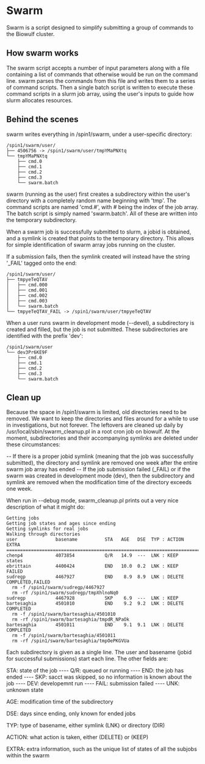 # Swarm

Swarm is a script designed to simplify submitting a group of commands to the Biowulf cluster. 

## How swarm works

The swarm script accepts a number of input parameters along with a file containing a list of commands that otherwise would be run on the command line.  swarm parses the commands from this file and writes them to a series of command scripts.  Then a single batch script is written to execute these command scripts in a slurm job array, using the user's inputs to guide how slurm allocates resources.

## Behind the scenes

swarm writes everything in /spin1/swarm, under a user-specific directory:

```
/spin1/swarm/user/
├── 4506756 -> /spin1/swarm/user/tmpYMaPNXtq
└── tmpYMaPNXtq
    ├── cmd.0
    ├── cmd.1
    ├── cmd.2
    ├── cmd.3
    └── swarm.batch
```

swarm (running as the user) first creates a subdirectory within the user's directory with a completely random name beginning with 'tmp'.  The command scripts are named 'cmd.#', with # being the index of the job array.  The batch script is simply named 'swarm.batch'.  All of these are written into the temporary subdirectory.

When a swarm job is successfully submitted to slurm, a jobid is obtained, and a symlink is created that points to the temporary directory.  This allows for simple identification of swarm array jobs running on the cluster.

If a submission fails, then the symlink created will instead have the string '_FAIL' tagged onto the end:

```
/spin1/swarm/user/
├── tmpyeTeQTAV
│   ├── cmd.000
│   ├── cmd.001
│   ├── cmd.002
│   ├── cmd.003
│   └── swarm.batch
└── tmpyeTeQTAV_FAIL -> /spin1/swarm/user/tmpyeTeQTAV
```

When a user runs swarm in development mode (--devel), a subdirectory is created and filled, but the job is not submitted.  These subdirectories are identified with the prefix 'dev':

```
/spin1/swarm/user
└── dev3Pr6KE9F
    ├── cmd.0
    ├── cmd.1
    ├── cmd.2
    ├── cmd.3
    └── swarm.batch
```

## Clean up

Because the space in /spin1/swarm is limited, old directories need to be removed.  We want to keep the directories and files around for a while to use in investigations, but not forever.  The leftovers are cleaned up daily by /usr/local/sbin/swarm_cleanup.pl in a root cron job on biowulf.  At the moment, subdirectories and their accompanying symlinks are deleted under these circumstances:

-- If there is a proper jobid symlink (meaning that the job was successfully submitted), the directory and symlink are removed one week after the entire swarm job array has ended
-- If the job submission failed (_FAIL) or if the swarm was created in development mode (dev), then the subdirectory and symlink are removed when the modification time of the directory exceeds one week.

When run in --debug mode, swarm_cleanup.pl prints out a very nice description of what it might do:

```
Getting jobs
Getting job states and ages since ending
Getting symlinks for real jobs
Walking through directories
user              basename          STA   AGE   DSE  TYP : ACTION  EXTRA
================================================================================
chenp4            4073854           Q/R   14.9  ---  LNK : KEEP    states
ebrittain         4400424           END   10.0  0.2  LNK : KEEP    FAILED
sudregp           4467927           END    8.9  8.9  LNK : DELETE  COMPLETED,FAILED
  rm -f /spin1/swarm/sudregp/4467927
  rm -rf /spin1/swarm/sudregp/tmpXhlnoNq0
sudregp           4467928           SKP    6.9  ---  LNK : KEEP
bartesaghia       4501010           END    9.2  9.2  LNK : DELETE  COMPLETED
  rm -f /spin1/swarm/bartesaghia/4501010
  rm -rf /spin1/swarm/bartesaghia/tmpdR_NPaOk
bartesaghia       4501011           END    9.1  9.1  LNK : DELETE  COMPLETED
  rm -f /spin1/swarm/bartesaghia/4501011
  rm -rf /spin1/swarm/bartesaghia/tmpOePKGVUa
```

Each subdirectory is given as a single line.  The user and basename (jobid for successful submissions) start each line.  The other fields are:

STA: state of the job
---- Q/R: queued or running
---- END: the job has ended
---- SKP: sacct was skipped, so no information is known about the job
---- DEV: developemnt run
---- FAIL: submission failed
---- UNK: unknown state

AGE: modification time of the subdirectory

DSE: days since ending, only known for ended jobs

TYP: type of basename, either symlink (LNK) or directory (DIR)

ACTION: what action is taken, either (DELETE) or (KEEP)

EXTRA: extra information, such as the unique list of states of all the subjobs within the swarm



